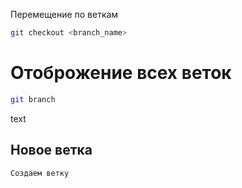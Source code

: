 Перемещение по веткам 
~~~sh
git checkout <branch_name> 
~~~

# Отоброжение всех веток 
~~~sh 
git branch 
~~~

text
## Новое ветка 
~~~
Создаем ветку
~~~

